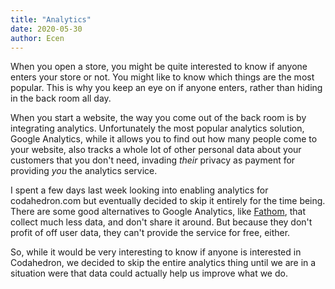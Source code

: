 ```yaml
---
title: "Analytics"
date: 2020-05-30
author: Ecen
---
```


When you open a store, you might be quite interested to know if anyone enters your store or not. You might like to know which things are the most popular. This is why you keep an eye on if anyone enters, rather than hiding in the back room all day.

When you start a website, the way you come out of the back room is by integrating analytics. Unfortunately the most popular analytics solution, Google Analytics, while it allows you to find out how many people come to your website, also tracks a whole lot of other personal data about your customers that you don't need, invading _their_ privacy as payment for providing _you_ the analytics service.

I spent a few days last week looking into enabling analytics for codahedron.com but eventually decided to skip it entirely for the time being. There are some good alternatives to Google Analytics, like [Fathom](https://usefathom.com/), that collect much less data, and don't share it around. But because they don't profit of off user data, they can't provide the service for free, either.

So, while it would be very interesting to know if anyone is interested in Codahedron, we decided to skip the entire analytics thing until we are in a situation were that data could actually help us improve what we do.
